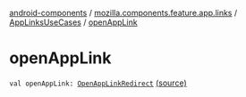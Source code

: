 [android-components](../../index.md) / [mozilla.components.feature.app.links](../index.md) / [AppLinksUseCases](index.md) / [openAppLink](./open-app-link.md)

# openAppLink

`val openAppLink: `[`OpenAppLinkRedirect`](-open-app-link-redirect/index.md) [(source)](https://github.com/mozilla-mobile/android-components/blob/master/components/feature/app-links/src/main/java/mozilla/components/feature/app/links/AppLinksUseCases.kt#L227)